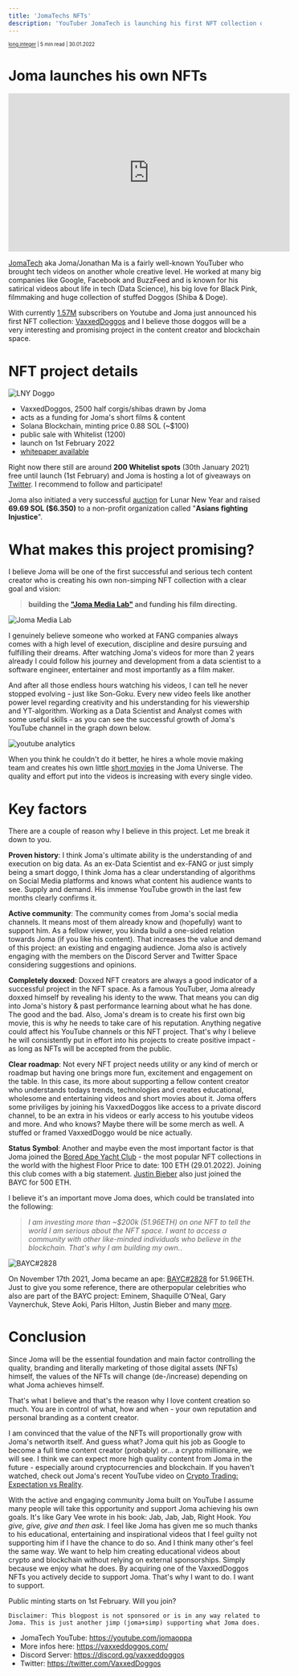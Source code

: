 ```yaml
---
title: 'JomaTechs NFTs'
description: 'YouTuber JomaTech is launching his first NFT collection on the Solana Blockchain.'
---
```

<sub><sup><a href="https://instagram.com/long.integer">long.integer</a> | 5 min read | 30.01.2022</sup></sub>

# Joma launches his own NFTs

<iframe width="560" height="315" src="https://www.youtube.com/embed/k9JFitrgGgs" title="YouTube video player" frameborder="0" allow="accelerometer; autoplay; clipboard-write; encrypted-media; gyroscope; picture-in-picture" allowfullscreen></iframe>

[JomaTech](https://www.youtube.com/watch?v=pKO9UjSeLew) aka Joma/Jonathan Ma is a fairly well-known YouTuber who brought
tech videos on another whole creative level.
He worked at many big companies like Google, Facebook and BuzzFeed and is known for his satirical videos about
life in tech (Data Science), his big love for Black Pink, filmmaking and huge collection of stuffed Doggos (Shiba & Doge).

With currently [1.57M](https://www.youtube.com/c/jomaoppa) subscribers on Youtube and Joma just announced his first NFT collection: [VaxxedDoggos](https://www.vaxxeddoggos.com)
and I believe those doggos will be a very interesting and promising project in the content creator and blockchain space.

# **NFT project details**
![LNY Doggo](../imgs/blockchain_joma/auction250.jpg)
- VaxxedDoggos, 2500 half corgis/shibas drawn by Joma
- acts as a funding for Joma's short films & content
- Solana Blockchain, minting price 0.88 SOL (~$100)
- public sale with Whitelist (1200)
- launch on 1st February 2022
- [whitepaper available](https://vaxxed-doggo-assets.s3.us-west-2.amazonaws.com/Vaxxed+Doggos+Whitepaper.pdf)

Right now there still are around **200 Whitelist spots** (30th January 2021) free until launch (1st February) and Joma is hosting a lot of giveaways on [Twitter](https://twitter.com/vaxxeddoggos). I recommend to follow and participate!

Joma also initiated a very successful [auction](https://www.magiceden.io/auction/vaxxed_doggo) for Lunar New Year and raised **69.69 SOL ($6.350)** to a non-profit organization called "**Asians fighting Injustice**".



# **What makes this project promising?**

I believe Joma will be one of the first successful and serious tech content creator who is creating his own non-simping NFT collection with a clear goal and vision:
> **building the ["Joma Media Lab"](https://www.youtube.com/watch?v=k9JFitrgGgs&t=354s) and funding his film directing.**

![Joma Media Lab](../imgs/blockchain_joma/jomamediacompany.png "Joma Media Lab (Source: https://socialblade.com/youtube/c/jomaoppa/monthly)")



I genuinely believe someone who worked at FANG companies always comes with a high level of execution, discipline and desire pursuing and fulfilling their dreams.
After watching Joma's videos for more than 2 years already I could follow his journey and development from a  data scientist to a software engineer, entertainer and most importantly as a film maker.


And after all those endless hours watching his videos, I can tell he never stopped evolving - just like Son-Goku. Every new video feels like another power level regarding creativity and his understanding for his viewership and YT-algorithm.
Working as a Data Scientist and Analyst comes with some useful skills - as you can see the successful growth of Joma's YouTube channel in the graph down below.

![youtube analytics](../imgs/blockchain_joma/joma-yt-analytics.jpg "Consistent growth on YouTube (Source: https://socialblade.com/youtube/c/jomaoppa/monthly)")

When you think he couldn't do it better, he hires a whole movie making team and creates his own little [short movies](https://www.youtube.com/watch?v=7ZcmboYbNPQ&t=1s) in the Joma Universe.
The quality and effort put into the videos is increasing with every single video.

# Key factors
There are a couple of reason why I believe in this project. Let me break it down to you.

**Proven history**:
I think Joma's ultimate ability is the understanding of and execution on big data. As an ex-Data Scientist and ex-FANG or just simply being a smart doggo, I think Joma has a clear understanding of algorithms on Social Media platforms and knows what content his audience wants to see. Supply and demand. His immense YouTube growth in the last few months clearly confirms it.

**Active community**:
The community comes from Joma's social media channels. It means most of them already know and (hopefully) want to support him. As a fellow viewer, you kinda build a one-sided relation towards Joma (if you like his content).
That increases the value and demand of this project: an existing and engaging audience. Joma also is actively engaging with the members on the Discord Server and Twitter Space considering suggestions and opinions.

**Completely doxxed**:
Doxxed NFT creators are always a good indicator of a successful project in the NFT space. As a famous YouTuber, Joma already doxxed himself by revealing his identy to the www. That means you can dig into Joma's history & past performance learning about what he has done. The good and the bad. Also, Joma's dream is to create his first own big movie, this is why he needs to take care of his reputation. Anything negative could affect his YouTube channels or this NFT project. That's why I believe he will consistently put in effort into his projects to create positive impact - as long as NFTs will be accepted from the public.

**Clear roadmap**:
Not every NFT project needs utility or any kind of merch or roadmap but having one brings more fun, excitement and engagement on the table.
In this case, its more about supporting a fellow content creator who understands todays trends, technologies and creates educational, wholesome and entertaining videos and short movies about it.
Joma offers some priviliges by joining his VaxxedDoggos like access to a private discord channel, to be an extra in his videos or early access to his youtube videos and more. And who knows? Maybe there will be some merch as well. A stuffed or framed VaxxedDoggo would be nice actually.

**Status Symbol**:
Another and maybe even the most important factor is that Joma joined the [Bored Ape Yacht Club](https://opensea.io/collection/boredapeyachtclub) - the most popular NFT collections in the world with the highest Floor Price to date: 100 ETH (29.01.2022). Joining this club comes with a big statement. [Justin Bieber](https://opensea.io/assets/0xbc4ca0eda7647a8ab7c2061c2e118a18a936f13d/3001) also just joined the BAYC for 500 ETH.

I believe it's an important move Joma does, which could be translated into the following:
  >*I am investing more than ~$200k (51.96ETH) on one NFT to tell the world I am serious about the NFT space. I want to access a community with other like-minded individuals who believe in the blockchain. That's why I am building my own.*.

![BAYC#2828](../imgs/blockchain_joma/joma-ape2828.jpg "Consistent growth on YouTube (Source: https://socialblade.com/youtube/c/jomaoppa/monthly)")

On November 17th 2021, Joma became an ape: [BAYC#2828](https://opensea.io/assets/0xbc4ca0eda7647a8ab7c2061c2e118a18a936f13d/2828) for 51.96ETH.
Just to give you some reference, there are otherpopular celebrities who also are part of the BAYC project: Eminem, Shaquille O’Neal, Gary Vaynerchuk, Steve Aoki, Paris Hilton, Justin Bieber and many [more](https://boardroom.tv/bored-ape-nft-celebrity-owners/#:~:text=Celebrities%20from%20around%20the%20world,show%20off%20their%20new%20purchases.&text=Get%20on%20our%20list%20for,trends%2C%20interviews%2C%20and%20more.).

# Conclusion

Since Joma will be the essential foundation and main factor controlling the quality, branding and literally marketing of those digital assets (NFTs) himself, the values of the NFTs will change (de-/increase) depending on what Joma achieves himself.

That's what I believe and that's the reason why I love content creation so much. You are in control of what, how and when - your own reputation and personal branding as a content creator.

I am convinced that the value of the NFTs will proportionally grow with Joma's networth itself. And guess what? Joma quit his job as Google to become a full time content creator (probably) or... a crypto millionaire, we will see. I think we can expect more high quality content from Joma in the future - especially around cryptocurrencies and blockchain.
If you haven't watched, check out Joma's recent YouTube video on [Crypto Trading: Expectation vs Reality](https://www.youtube.com/watch?v=oCqkVZVPOe8).

With the active and engaging community Joma built on YouTube I assume many people will take this opportunity and support Joma achieving his own goals.
It's like Gary Vee wrote in his book: Jab, Jab, Jab, Right Hook. *You give, give, give and then ask.* I feel like Joma has given me so much thanks to his educational, entertaining and inspirational videos that I feel guilty not supporting him if I have the chance to do so.
And I think many other's feel the same way. We want to help him creating educational videos about crypto and blockchain without relying on external sponsorships. Simply because we enjoy what he does.
By acquiring one of the VaxxedDoggos NFTs you actively decide to support Joma. That's why I want to do. I want to support.

Public minting starts on 1st February. Will you join?

`Disclaimer: This blogpost is not sponsored or is in any way related to Joma. This is just another jimp (joma+simp) supporting what Joma does.`

* JomaTech YouTube: https://youtube.com/jomaoppa
* More infos here: https://vaxxeddoggos.com/
* Discord Server: https://discord.gg/vaxxeddoggos
* Twitter: https://twitter.com/VaxxedDoggos
